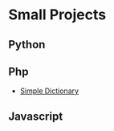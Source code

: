 # Small Projects
## Python

## Php
- [Simple Dictionary](php/simple-dictionary/README.md)

## Javascript

